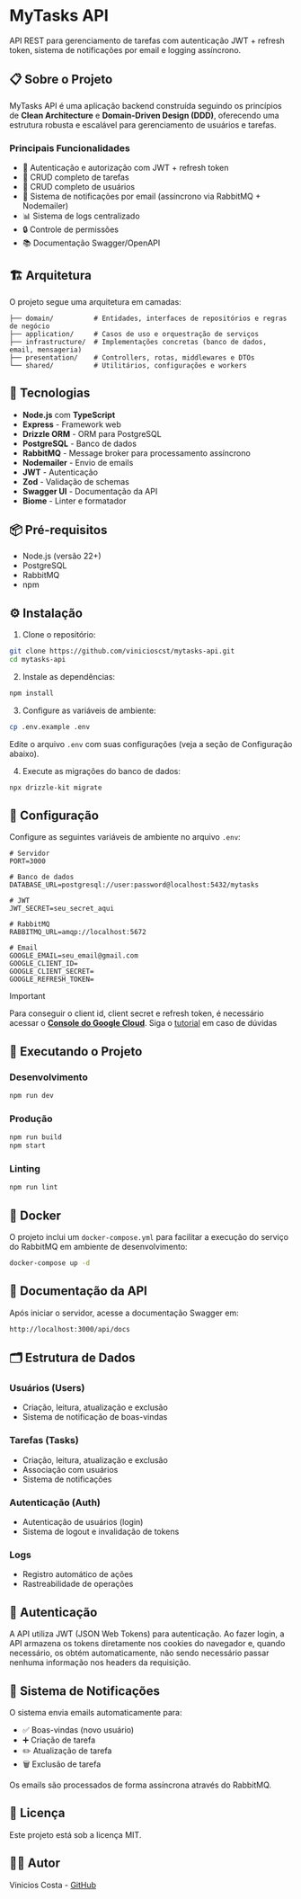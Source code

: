 # MyTasks API

API REST para gerenciamento de tarefas com autenticação JWT + refresh token, sistema de notificações por email e logging assíncrono.

## 📋 Sobre o Projeto

MyTasks API é uma aplicação backend construída seguindo os princípios de **Clean Architecture** e **Domain-Driven Design (DDD)**, oferecendo uma estrutura robusta e escalável para gerenciamento de usuários e tarefas.

### Principais Funcionalidades

- 🔐 Autenticação e autorização com JWT + refresh token
- 📝 CRUD completo de tarefas
- 👥 CRUD completo de usuários
- 📧 Sistema de notificações por email (assíncrono via RabbitMQ + Nodemailer)
- 📊 Sistema de logs centralizado
- 🔒 Controle de permissões
- 📚 Documentação Swagger/OpenAPI

## 🏗️ Arquitetura

O projeto segue uma arquitetura em camadas:

```
├── domain/          # Entidades, interfaces de repositórios e regras de negócio
├── application/     # Casos de uso e orquestração de serviços
├── infrastructure/  # Implementações concretas (banco de dados, email, mensageria)
├── presentation/    # Controllers, rotas, middlewares e DTOs
└── shared/          # Utilitários, configurações e workers
```

## 🚀 Tecnologias

- **Node.js** com **TypeScript**
- **Express** - Framework web
- **Drizzle ORM** - ORM para PostgreSQL
- **PostgreSQL** - Banco de dados
- **RabbitMQ** - Message broker para processamento assíncrono
- **Nodemailer** - Envio de emails
- **JWT** - Autenticação
- **Zod** - Validação de schemas
- **Swagger UI** - Documentação da API
- **Biome** - Linter e formatador

## 📦 Pré-requisitos

- Node.js (versão 22+)
- PostgreSQL
- RabbitMQ
- npm

## ⚙️ Instalação

1. Clone o repositório:
```bash
git clone https://github.com/vinicioscst/mytasks-api.git
cd mytasks-api
```

2. Instale as dependências:
```bash
npm install
```

3. Configure as variáveis de ambiente:
```bash
cp .env.example .env
```

Edite o arquivo `.env` com suas configurações (veja a seção de Configuração abaixo).

4. Execute as migrações do banco de dados:
```bash
npx drizzle-kit migrate
```

## 🔧 Configuração

Configure as seguintes variáveis de ambiente no arquivo `.env`:

```env
# Servidor
PORT=3000

# Banco de dados
DATABASE_URL=postgresql://user:password@localhost:5432/mytasks

# JWT
JWT_SECRET=seu_secret_aqui

# RabbitMQ
RABBITMQ_URL=amqp://localhost:5672

# Email
GOOGLE_EMAIL=seu_email@gmail.com
GOOGLE_CLIENT_ID=
GOOGLE_CLIENT_SECRET=
GOOGLE_REFRESH_TOKEN=
```

> [!IMPORTANT]
> Para conseguir o client id, client secret e refresh token, é necessário acessar o [**Console do Google Cloud**](https://console.cloud.google.com/). Siga o [tutorial](https://youtu.be/LzhftQ9DULY) em caso de dúvidas

## 🏃 Executando o Projeto

### Desenvolvimento
```bash
npm run dev
```

### Produção
```bash
npm run build
npm start
```

### Linting
```bash
npm run lint
```

## 🐳 Docker

O projeto inclui um `docker-compose.yml` para facilitar a execução do serviço do RabbitMQ em ambiente de desenvolvimento:

```bash
docker-compose up -d
```

## 📖 Documentação da API

Após iniciar o servidor, acesse a documentação Swagger em:
```
http://localhost:3000/api/docs
```

## 🗂️ Estrutura de Dados

### Usuários (Users)
- Criação, leitura, atualização e exclusão
- Sistema de notificação de boas-vindas

### Tarefas (Tasks)
- Criação, leitura, atualização e exclusão
- Associação com usuários
- Sistema de notificações

### Autenticação (Auth)
- Autenticação de usuários (login)
- Sistema de logout e invalidação de tokens

### Logs
- Registro automático de ações
- Rastreabilidade de operações

## 🔐 Autenticação

A API utiliza JWT (JSON Web Tokens) para autenticação. Ao fazer login, a API armazena os tokens diretamente nos cookies do navegador e, quando necessário, os obtém automaticamente, não sendo necessário passar nenhuma informação nos headers da requisição.

## 📧 Sistema de Notificações

O sistema envia emails automaticamente para:
- ✅ Boas-vindas (novo usuário)
- ➕ Criação de tarefa
- ✏️ Atualização de tarefa
- 🗑️ Exclusão de tarefa

Os emails são processados de forma assíncrona através do RabbitMQ.

## 📝 Licença

Este projeto está sob a licença MIT.

## 👨‍💻 Autor

Vinicios Costa - [GitHub](https://github.com/vinicioscst)